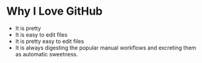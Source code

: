 # Why I Love GitHub

* It is pretty
* It is easy to edit files
* It is pretty easy to edit files
* It is always digesting the popular manual workflows and excreting them as automatic sweetness.